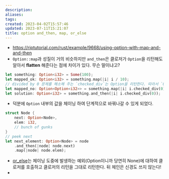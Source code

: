 ```yaml
---
description:
aliases: 
tags: 
created: 2023-04-02T15:57:46
updated: 2023-07-11T15:21:07
title: option and_then, map, or_else
---
```

- https://riptutorial.com/rust/example/9668/using-option-with-map-and-and-then
- `Option::map`과 성질이 거의 비슷하지만 `and_then`은 클로저가 `Option`을 리턴해도 알아서 **flatten** 해준다는 점에 차이가 있다. 무슨 말이냐고?
```rust
let something: Option<i32> = Some(100);
let mapped_ok: Option<i32> = something.map(|i| i / 10);
// divided by 0 문제를 해소해 주는 `checked_div`는 Option을 리턴한다. 따라서 `Option`이 두 번 씌워지게 되는데, 이는 우리가 원하는 방식이 아니다.
let mapped_no: Option<Option<i32>> = something.map(|i| i.checked_div(0));
let solution: Option<i32> = something.and_then(|i| i.checked_div(0));
```
- 덕분에 `Option` 내부의 값을 체이닝 하여 단계적으로 바꿔나갈 수 있게 되었다.
```rust
struct Node {
	next: Option<Node>,
	elem: i32,
	// bunch of gunks
}
// peek next
let next_element: Option<Node> = node
	.and_then(|node| node.next)
	.map(|node| node.elem);
```
- [or_else](https://doc.rust-lang.org/std/option/enum.Option.html#method.or_else)는 체이닝 도중에 발생하는 예외(Option이니까 당연히 None)에 대하여 클로저를 호출하고 클로저의 리턴을 그대로 리턴한다. 뒤 체인은 신경도 쓰지 않는다!
- 